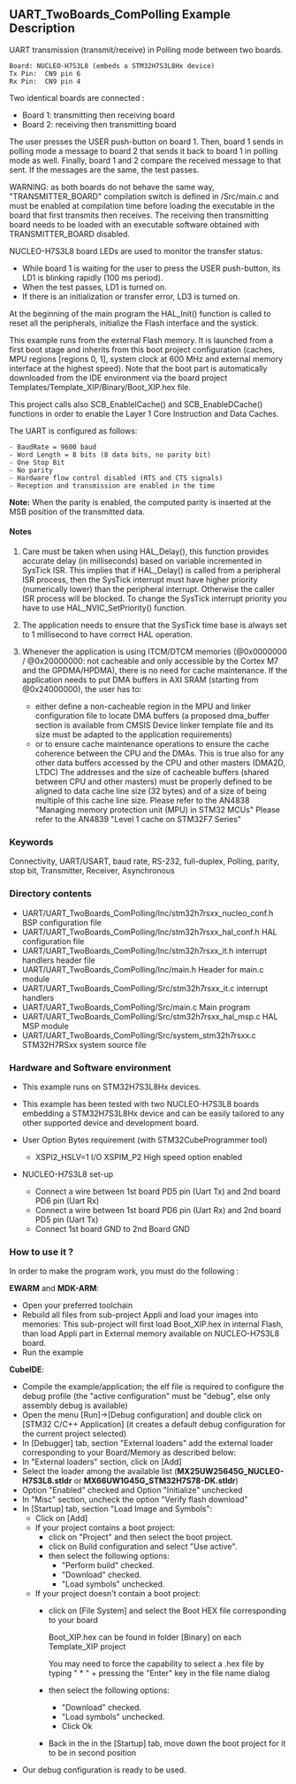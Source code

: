 ## <b>UART_TwoBoards_ComPolling Example Description</b>

UART transmission (transmit/receive) in Polling mode 
between two boards.

    Board: NUCLEO-H7S3L8 (embeds a STM32H7S3L8Hx device)
    Tx Pin:  CN9 pin 6
    Rx Pin:  CN9 pin 4

Two identical boards are connected :

 - Board 1: transmitting then receiving board
 - Board 2: receiving then transmitting board

The user presses the USER push-button on board 1.
Then, board 1 sends in polling mode a message to board 2 that sends it back to 
board 1 in polling mode as well.
Finally, board 1 and 2 compare the received message to that sent.
If the messages are the same, the test passes.

WARNING: as both boards do not behave the same way, "TRANSMITTER_BOARD" compilation
switch is defined in /Src/main.c and must be enabled
at compilation time before loading the executable in the board that first transmits
then receives.
The receiving then transmitting board needs to be loaded with an executable
software obtained with TRANSMITTER_BOARD disabled. 

NUCLEO-H7S3L8 board LEDs are used to monitor the transfer status:
- While board 1 is waiting for the user to press the USER push-button, its LD1 is
  blinking rapidly (100 ms period).
- When the test passes, LD1 is turned on.
- If there is an initialization or transfer error, LD3 is turned on.

At the beginning of the main program the HAL_Init() function is called to reset 
all the peripherals, initialize the Flash interface and the systick.

This example runs from the external Flash memory. It is launched from a first boot stage and inherits from this boot project
configuration (caches, MPU regions [regions 0, 1], system clock at 600 MHz and external memory interface at the highest speed).
Note that the boot part is automatically downloaded from the IDE environment via the board project Templates/Template_XIP/Binary/Boot_XIP.hex file.

This project calls also SCB_EnableICache() and SCB_EnableDCache() functions in order to enable
the Layer 1 Core Instruction and Data Caches.

The UART is configured as follows:

    - BaudRate = 9600 baud  
    - Word Length = 8 bits (8 data bits, no parity bit)
    - One Stop Bit
    - No parity
    - Hardware flow control disabled (RTS and CTS signals)
    - Reception and transmission are enabled in the time

**Note:** When the parity is enabled, the computed parity is inserted at the MSB
position of the transmitted data.

#### <b>Notes</b>

 1. Care must be taken when using HAL_Delay(), this function provides accurate delay (in milliseconds)
    based on variable incremented in SysTick ISR. This implies that if HAL_Delay() is called from
    a peripheral ISR process, then the SysTick interrupt must have higher priority (numerically lower)
    than the peripheral interrupt. Otherwise the caller ISR process will be blocked.
    To change the SysTick interrupt priority you have to use HAL_NVIC_SetPriority() function.

 2. The application needs to ensure that the SysTick time base is always set to 1 millisecond
    to have correct HAL operation.

 3. Whenever the application is using ITCM/DTCM memories (@0x0000000 / @0x20000000: not cacheable and only accessible
    by the Cortex M7 and the GPDMA/HPDMA), there is no need for cache maintenance.
    If the application needs to put DMA buffers in AXI SRAM (starting from @0x24000000), the user has to:
    - either define a non-cacheable region in the MPU and linker configuration file to locate DMA buffers
	(a proposed dma_buffer section is available from CMSIS Device linker template file and its size must
    be adapted to the application requirements)
    - or to ensure cache maintenance operations to ensure the cache coherence between the CPU and the DMAs.
    This is true also for any other data buffers accessed by the CPU and other masters (DMA2D, LTDC)
    The addresses and the size of cacheable buffers (shared between CPU and other masters)
    must be properly defined to be aligned to data cache line size (32 bytes) and of a size of being multiple
    of this cache line size.
    Please refer to the AN4838 "Managing memory protection unit (MPU) in STM32 MCUs"
    Please refer to the AN4839 "Level 1 cache on STM32F7 Series"

### <b>Keywords</b>

Connectivity, UART/USART, baud rate, RS-232, full-duplex, Polling, parity, stop bit,
Transmitter, Receiver, Asynchronous

### <b>Directory contents</b>

  - UART/UART_TwoBoards_ComPolling/Inc/stm32h7rsxx_nucleo_conf.h BSP configuration file
  - UART/UART_TwoBoards_ComPolling/Inc/stm32h7rsxx_hal_conf.h    HAL configuration file
  - UART/UART_TwoBoards_ComPolling/Inc/stm32h7rsxx_it.h          interrupt handlers header file
  - UART/UART_TwoBoards_ComPolling/Inc/main.h                    Header for main.c module  
  - UART/UART_TwoBoards_ComPolling/Src/stm32h7rsxx_it.c          interrupt handlers
  - UART/UART_TwoBoards_ComPolling/Src/main.c                    Main program
  - UART/UART_TwoBoards_ComPolling/Src/stm32h7rsxx_hal_msp.c     HAL MSP module
  - UART/UART_TwoBoards_ComPolling/Src/system_stm32h7rsxx.c      STM32H7RSxx system source file


### <b>Hardware and Software environment</b>

  - This example runs on STM32H7S3L8Hx devices.

  - This example has been tested with two NUCLEO-H7S3L8 boards embedding
    a STM32H7S3L8Hx device and can be easily tailored to any other supported device 
    and development board.

  - User Option Bytes requirement (with STM32CubeProgrammer tool)

    - XSPI2_HSLV=1     I/O XSPIM_P2 High speed option enabled

  - NUCLEO-H7S3L8 set-up
    - Connect a wire between 1st board PD5 pin (Uart Tx) and 2nd board PD6 pin (Uart Rx)
    - Connect a wire between 1st board PD6 pin (Uart Rx) and 2nd board PD5 pin (Uart Tx)
    - Connect 1st board GND to 2nd Board GND

### <b>How to use it ?</b>

In order to make the program work, you must do the following :

**EWARM** and **MDK-ARM**:

 - Open your preferred toolchain
 - Rebuild all files from sub-project Appli and load your images into memories: This sub-project will first load Boot_XIP.hex in internal Flash,
   than load Appli part in External memory available on NUCLEO-H7S3L8 board.
 - Run the example

**CubeIDE**:

 - Compile the example/application; the elf file is required to configure the debug profile (the "active configuration" must be "debug", else only assembly debug is available)
 - Open the menu [Run]->[Debug configuration] and double click on  [STM32 C/C++ Application] (it creates a default debug configuration for the current project selected)
 - In [Debugger] tab, section "External  loaders" add the external loader corresponding to your Board/Memory as described below:
 - In "External loaders" section, click on [Add]
 - Select the loader among the available list (**MX25UW25645G_NUCLEO-H7S3L8.stldr** or **MX66UW1G45G_STM32H7S78-DK.stldr**)
 - Option "Enabled" checked and Option "Initialize" unchecked
 - In "Misc" section, uncheck the option "Verify flash download"
 - In [Startup] tab, section "Load Image and Symbols":
   - Click on [Add]
   - If your project contains a boot project:
     - click on "Project" and then select the boot project.
     - click on Build configuration and select "Use active".
     - then select the following options:
       - "Perform build" checked.
       - "Download" checked.
       - "Load symbols" unchecked.
   - If your project doesn't contain a boot project:
     - click on [File System] and select the Boot HEX file corresponding to your board

        Boot_XIP.hex can be found in folder [Binary] on each Template_XIP project

        You may need to force the capability to select a .hex file by typing " * " + pressing the "Enter" key in the file name dialog

     - then select the following options:
       - "Download"      checked.
       - "Load symbols" unchecked.
       - Click Ok
     - Back in the in the [Startup] tab, move down the boot project for it to be in second position
 - Our debug configuration is ready to be used.

